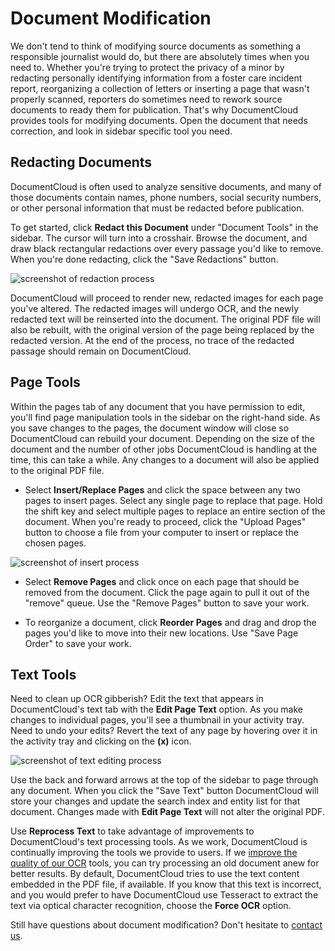 # Document Modification

We don't tend to think of modifying source documents as something a responsible journalist would do, but there are absolutely times when you need to. Whether you're trying to protect the privacy of a minor by redacting personally identifying information from a foster care incident report, reorganizing a collection of letters or inserting a page that wasn't properly scanned, reporters do sometimes need to rework source documents to ready them for publication. That's why DocumentCloud provides tools for modifying documents. Open the document that needs correction, and look in sidebar specific tool you need.

## <span id="redactions">Redacting Documents</span>

DocumentCloud is often used to analyze sensitive documents, and many of those documents contain names, phone numbers, social security numbers, or other personal information that must be redacted before publication.

To get started, click **Redact this Document** under "Document Tools" in the sidebar. The cursor will turn into a crosshair. Browse the document, and draw black rectangular redactions over every passage you'd like to remove. When you're done redacting, click the "Save Redactions" button.

<img alt="screenshot of redaction process" src="/images/help/redact.jpg" class="full_line" />

DocumentCloud will proceed to render new, redacted images for each page you've altered. The redacted images will undergo OCR, and the newly redacted text will be reinserted into the document. The original PDF file will also be rebuilt, with the original version of the page being replaced by the redacted version. At the end of the process, no trace of the redacted passage should remain on DocumentCloud.

## <span id="pagetools">Page Tools</span>

Within the pages tab of any document that you have permission to edit, you'll find page manipulation tools in the sidebar on the right-hand side. As you save changes to the pages, the document window will close so DocumentCloud can rebuild your document. Depending on the size of the document and the number of other jobs DocumentCloud is handling at the time, this can take a while. Any changes to a document will also be applied to the original PDF file.

 * Select **Insert/Replace Pages** and click the space between any two pages to insert pages. Select any single page to replace that page. Hold the shift key and select multiple pages to replace an entire section of the document. When you're ready to proceed, click the "Upload Pages" button to choose a file from your computer to insert or replace the chosen pages.
 
<img alt="screenshot of insert process" src="/images/help/insert.jpg" class="full_line" />
 
 * Select **Remove Pages** and click once on each page that should be removed from the document. Click the page again to pull it out of the "remove" queue. Use the "Remove Pages" button to save your work.

 * To reorganize a document, click **Reorder Pages** and drag and drop the pages you'd like to move into their new locations. Use "Save Page Order" to save your work.

## <span id="texttools">Text Tools</span>

Need to clean up OCR gibberish? Edit the text that appears in DocumentCloud's text tab with the **Edit Page Text** option. As you make changes to individual pages, you'll see a thumbnail in your activity tray. Need to undo your edits? Revert the text of any page by hovering over it in the activity tray and clicking on the **(x)** icon.

<img alt="screenshot of text editing process" src="/images/help/text.jpg" class="full_line" />

Use the back and forward arrows at the top of the sidebar to page through any document. When you click the "Save Text" button DocumentCloud will store your changes and update the search index and entity list for that document. Changes made with **Edit Page Text** will not alter the original PDF. 

Use **Reprocess Text** to take advantage of improvements to DocumentCloud's text processing tools. As we work, DocumentCloud is continually improving the tools we provide to users. If we [improve the quality of our OCR][] tools, you can try processing an old document anew for better results. By default, DocumentCloud tries to use the text content embedded in the PDF file, if available. If you know that this text is incorrect, and you would prefer to have DocumentCloud use Tesseract to extract the text via optical character recognition, choose the **Force OCR** option.

Still have questions about document modification? Don't hesitate to [contact us][].


[improve the quality of our OCR]: http://blog.documentcloud.org/blog/2010/11/improving-the-quality-of-ocr/
[contact us]: javascript:dc.ui.Dialog.contact()
